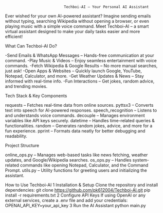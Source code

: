                                Techboi-AI – Your Personal AI Assistant

Ever wished for your own AI-powered assistant? Imagine sending emails without typing, searching Wikipedia without opening a browser, or even playing music with a simple voice command.
Meet Techboi-AI – a smart virtual assistant designed to make your daily tasks easier and more efficient!

  What Can Techboi-AI Do?

 -Send Emails & WhatsApp Messages – Hands-free communication at your command.
 -Play Music & Videos – Enjoy seamless entertainment with voice commands.
 -Fetch Wikipedia & Google Results – No more manual searches, just ask!
 -Open Apps & Websites – Quickly launch Google, YouTube, Notepad, Calculator, and more.
 -Get Weather Updates & News – Stay informed with real-time info.
 -Fun Interactions – Get jokes, random advice, and trending movies.

  Tech Stack & Key Components

  requests – Fetches real-time data from online sources.
  pyttsx3 – Converts text into speech for AI-powered responses.
  speech_recognition – Listens to and understands voice commands.
  decouple – Manages environment variables like API keys securely.
  datetime – Handles time-related queries & functionalities.
  random – Generates random jokes, advice, and more for a fun experience.
  pprint – Formats data neatly for better debugging and readability.  

  Project Structure

  online_ops.py – Manages web-based tasks like news fetching, weather updates, and Google/Wikipedia searches.
  os_ops.py – Handles system-related commands like opening Notepad, Calculator, and the Command Prompt.
  utils.py – Utility functions for greeting users and initializing the assistant.

  How to Use Techboi-AI
  1️ Installation & Setup
  Clone the repository and install dependencies:
  git clone https://github.com/pk612004/Techboi-AI.git
  pip install -r requirements.txt
  2️ Configure API Keys
  If using OpenAI or any external services, create a .env file and add your credentials:
  OPENAI_API_KEY=your_api_key
  3️ Run the AI Assistant
  python main.py
